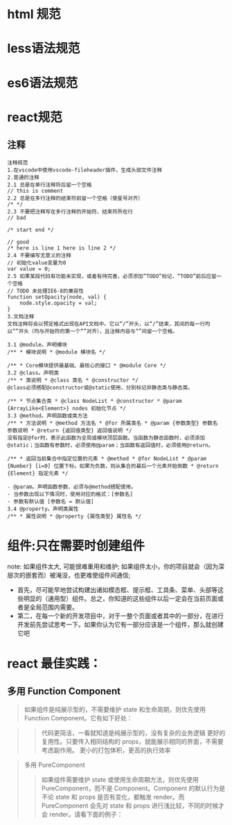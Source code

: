 # html 规范





# less语法规范



# es6语法规范



# react规范



## 注释

```none
注释规范
1.在vscode中使用vscode-fileheader插件，生成头部文件注释
2.普通的注释
2.1 总是在单行注释符后留一个空格
// this is comment
2.2 总是在多行注释的结束符前留一个空格（使星号对齐）
/* */
2.3 不要把注释写在多行注释的开始符、结束符所在行
// bad

/* start end */

// good
/* here is line 1 here is line 2 */
2.4 不要编写无意义的注释
// 初始化value变量为0
var value = 0;
2.5 如果某段代码有功能未实现，或者有待完善，必须添加“TODO”标记，“TODO”前后应留一个空格
// TODO 未处理IE6-8的兼容性
function setOpacity(node, val) {
    node.style.opacity = val;
}
3.文档注释
文档注释将会以预定格式出现在API文档中。它以“/”开头，以“/”结束，其间的每一行均以“”开头（均与开始符的第一个“”对齐），且注释内容与“”间留一个空格。

3.1 @module。声明模块
/** * 模块说明 * @module 模块名 */

/** * Core模块提供最基础、最核心的接口 * @module Core */
3.2 @class。声明类
/** * 类说明 * @class 类名 * @constructor */
@class必须搭配@constructor或@static使用，分别标记非静态类与静态类。

/** * 节点集合类 * @class NodeList * @constructor * @param {ArrayLike<Element>} nodes 初始化节点 */
3.3 @method。声明函数或类方法
/** * 方法说明 * @method 方法名 * @for 所属类名 * @param {参数类型} 参数名 参数说明 * @return {返回值类型} 返回值说明 */
没有指定@for时，表示此函数为全局或模块顶层函数。当函数为静态函数时，必须添加@static；当函数有参数时，必须使用@param；当函数有返回值时，必须使用@return。

/** * 返回当前集合中指定位置的元素 * @method * @for NodeList * @param {Number} [i=0] 位置下标。如果为负数，则从集合的最后一个元素开始倒数 * @return {Element} 指定元素 */

- @param。声明函数参数，必须与@method搭配使用。
- 当参数出现以下情况时，使用对应的格式：[参数名]
- 参数有默认值 [参数名 = 默认值]
3.4 @property。声明类属性
/** * 属性说明 * @property {属性类型} 属性名 */
```

# 组件:只在需要时创建组件

note: 如果组件太大, 可能很难重用和维护; 如果组件太小，你的项目就会（因为深层次的嵌套而）被淹没，也更难使组件间通信;

- 首先，尽可能早地尝试构建出诸如模态框、提示框、工具条、菜单、头部等这些明显的（通用型）组件。总之，你知道的这些组件以后一定会在当前页面或者是全局范围内需要。
- 第二，在每一个新的开发项目中，对于一整个页面或者其中的一部分，在进行开发前先尝试思考一下。如果你认为它有一部分应该是一个组件，那么就创建它吧

# react 最佳实践：
## 多用 Function Component
> 如果组件是纯展示型的，不需要维护 state 和生命周期，则优先使用 Function Component。它有如下好处：

>> 代码更简洁，一看就知道是纯展示型的，没有复杂的业务逻辑
>> 更好的复用性。只要传入相同结构的 props，就能展示相同的界面，不需要考虑副作用。
>> 更小的打包体积，更高的执行效率

> 多用 PureComponent
>> 如果组件需要维护 state 或使用生命周期方法，则优先使用 PureComponent，而不是 Component。Component 的默认行为是不论 state 和 props  是否有变化，都触发 render。而 PureComponent 会先对 state 和 props 进行浅比较，不同的时候才会 render。请看下面的例子：